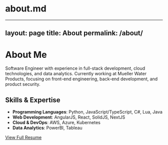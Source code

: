 # about.md
---
layout: page
title: About
permalink: /about/
---

# About Me

Software Engineer with experience in full-stack development, cloud technologies, and data analytics. Currently working at Mueller Water Products, focusing on front-end engineering, back-end development, and product security.

## Skills & Expertise
- **Programming Languages**: Python, JavaScript/TypeScript, C#, Lua, Java
- **Web Development**: AngularJS, React, SolidJS, NextJS
- **Cloud & DevOps**: AWS, Azure, Kubernetes
- **Data Analytics**: PowerBI, Tableau

[View Full Resume](/resume)